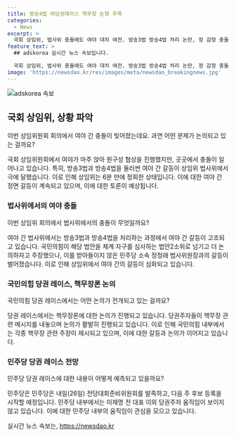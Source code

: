 ```yaml
---
title: 방송4법 여당권레이스 핵무장 논쟁 주목
categories:
  - News
excerpt: >
  국회 상임위, 법사위 충돌에도 여야 대치 여전. 방송3법 방송4법 처리 논란, 정 감정 충돌도 이어져 공방. 다가오는 과방위에서도 여야 간 갈등 예상. 국민의힘 당권 레이스에서 핵무장 논의 과열. 나 의원 외 3명은 대북 핵억제론 제시, 윤 대통령 탈당 언급 등 갈등 지속.
feature_text: >
  ## adskorea 실시간 뉴스 속보입니다.

  국회 상임위, 법사위 충돌에도 여야 대치 여전. 방송3법 방송4법 처리 논란, 정 감정 충돌도 이어져 공방. 다가오는 과방위에서도 여야 간 갈등 예상. 국민의힘 당권 레이스에서 핵무장 논의 과열. 나 의원 외 3명은 대북 핵억제론 제시, 윤 대통령 탈당 언급 등 갈등 지속.
image: 'https://newsdao.kr/res/images/meta/newsdao_breakingnews.jpg'
---
```


<p><img src="https://newsdao.kr/res/images/meta/newsdao_breakingnews.jpg" alt="adskorea 속보" /></p>

<h2 data-ke-size="size26">국회 상임위, 상황 파악</h2>

<p data-ke-size="size16">이번 상임위원회 회의에서 여야 간 충돌이 빚어졌는데요. 과연 어떤 문제가 논의되고 있는 걸까요?</p>

<p>국회 상임위원회에서 여야가 마주 앉아 원구성 협상을 진행했지만, 곳곳에서 충돌이 일어나고 있습니다. 특히, 방송3법과 방송4법을 둘러싼 여야 간 갈등이 상임위 법사위에서 극에 달했습니다. 이로 인해 상임위는 6분 만에 정회한 상태입니다. 이에 대한 여야 간 정면 갈등이 계속되고 있으며, 이에 대한 토론이 예상됩니다.</p>

<h3>법사위에서의 여야 충돌</h3>

<p data-ke-size="size16">이번 상임위 회의에서 법사위에서의 충돌이 무엇일까요?</p>

<p>여야 간 법사위에서는 방송3법과 방송4법을 처리하는 과정에서 여야 간 갈등이 고조되고 있습니다. 국민의힘이 해당 법안을 체계 자구를 심사하는 법안2소위로 넘기고 더 논의하자고 주장했으나, 이를 받아들이지 않은 민주당 소속 정청래 법사위원장과의 갈등이 벌어졌습니다. 이로 인해 상임위에서 여야 간의 갈등이 심화되고 있습니다.</p>

<h3>국민의힘 당권 레이스, 핵무장론 논의</h3>

<p data-ke-size="size16">국민의힘 당권 레이스에서는 어떤 논의가 전개되고 있는 걸까요?</p>

<p>당권 레이스에서는 핵무장론에 대한 논의가 진행되고 있습니다. 당권주자들이 핵무장 관련 메시지를 내놓으며 논의가 활발히 진행되고 있습니다. 이로 인해 국민의힘 내부에서는 각종 핵무장 관련 주장이 제시되고 있으며, 이에 대한 갈등과 논의가 이어지고 있습니다.</p>

<h3>민주당 당권 레이스 전망</h3>

<p data-ke-size="size16">민주당 당권 레이스에 대한 내용이 어떻게 예측되고 있을까요?</p>

<p>민주당은 민주당은 내일(26일) 전당대회준비위원회를 발족하고, 다음 주 후보 등록을 시작할 예정입니다. 민주당 내부에서는 이재명 전 대표 이외 당권주자 움직임이 보이지 않고 있습니다. 이에 대한 민주당 내부의 움직임이 관심을 모으고 있습니다.</p>
실시간 뉴스 속보는, <a href="https://newsdao.kr" rel="dofollow">https://newsdao.kr</a>


